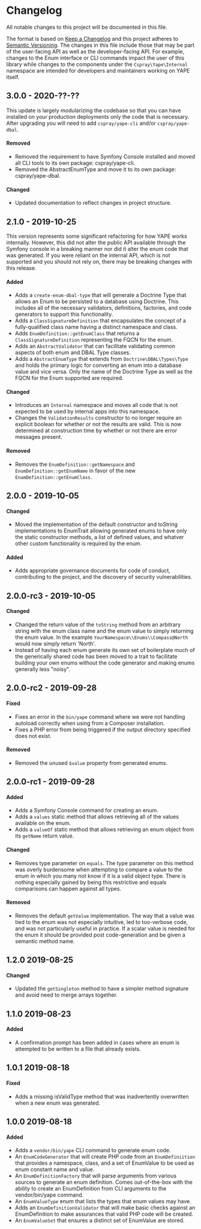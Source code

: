 # Changelog

All notable changes to this project will be documented in this file.

The format is based on [Keep a Changelog] and this project adheres to [Semantic Versioning]. The changes in this file 
include those that may be part of the user-facing API as well as the developer-facing API. For example, changes to the 
Enum interface or CLI commands impact the user of this library while changes to the components under the `Cspray\Yape\Internal` 
namespace are intended for developers and maintainers working on YAPE itself.

## 3.0.0 - 2020-??-??

This update is largely modularizing the codebase so that you can have installed on your production deployments only the
code that is necessary. After upgrading you will need to add `cspray/yape-cli` and/or `cspray/yape-dbal`. 

#### Removed

- Removed the requirement to have Symfony Console installed and moved all CLI tools to its own package: cspray/yape-cli.
- Removed the AbstractEnumType and move it to its own package: cspray/yape-dbal.

#### Changed

- Updated documentation to reflect changes in project structure.

## 2.1.0 - 2019-10-25

This version represents some significant refactoring for how YAPE works internally. However, this did not alter the 
public API available through the Symfony console in a breaking manner nor did it alter the enum code that was generated. 
If you were reliant on the internal API, which is not supported and you should not rely on, there may be breaking changes 
with this release.

#### Added

- Adds a `create-enum-dbal-type` that will generate a Doctrine Type that allows an Enum to be persisted to a database 
using Doctrine. This includes all of the necessary validators, definitions, factories, and code generators to support 
this functionality.
- Adds a `ClassSignatureDefinition` that encapsulates the concept of a fully-qualified class name having a distinct 
namespace and class.
- Adds `EnumDefinition::getEnumClass` that returns a `ClassSignatureDefinition` representing the FQCN for the enum.
- Adds an `AbstractValidator` that can facilitate validating common aspects of both enum and DBAL Type classes.
- Adds a `AbstractEnumType` that extends from `Doctrine\DBAL\Types\Type` and holds the primary logic for converting 
an enum into a database value and vice versa. Only the name of the Doctrine Type as well as the FQCN for the Enum 
supported are required.

#### Changed

- Introduces an `Internal` namespace and moves all code that is not expected to be used by internal apps into this namespace.
- Changes the `ValidationResults` constructor to no longer require an explicit boolean for whether or not the results are
valid. This is now determined at construction time by whether or not there are error messages present.

#### Removed

- Removes the `EnumDefinition::getNamespace` and `EnumDefinition::getEnumName` in favor of the new `EnumDefinition::getEnumClass`.

## 2.0.0 - 2019-10-05

#### Changed

- Moved the implementation of the default constructor and toString implementations to EnumTrait allowing generated 
enums to have only the static constructor methods, a list of defined values, and whatver other custom functionality is 
required by the enum.

#### Added

- Adds appropriate governance documents for code of conduct, contributing to the project, and the discovery of security vulnerabilities.

## 2.0.0-rc3 - 2019-10-05

#### Changed

- Changed the return value of the `toString` method from an arbitrary string with the enum class name and 
the enum value to simply returning the enum value. In the example `YourNamespace\\Enums\\Compass@North` would 
now simply return 'North'.
- Instead of having each enum generate its own set of boilerplate much of the generically shared code has 
been moved to a trait to facilitate building your own enums without the code generator and making enums 
generally less "noisy".

## 2.0.0-rc2 - 2019-09-28

#### Fixed

- Fixes an error in the `bin/yape` command where we were not handling autoload correctly when using from a 
Composer installation.
- Fixes a PHP error from being triggered if the output directory specified does not exist.

#### Removed

- Removed the unused `$value` property from generated enums.

## 2.0.0-rc1 - 2019-09-28

#### Added

- Adds a Symfony Console command for creating an enum.
- Adds a `values` static method that allows retrieving all of the values available on the enum.
- Adds a `valueOf` static method that allows retrieving an enum object from its `getName` return value.

#### Changed

- Removes type parameter on `equals`. The type parameter on this method was overly burdensome when attempting 
to compare a value to the enum in which you many not know if it is a valid object type. There is nothing 
especially gained by being this restrictive and equals comparisons can happen against all types.

#### Removed

- Removes the default `getValue` implementation. The way that a value was tied to the enum was not especially 
intuitive, led to too-verbose code, and was not particularly useful in practice. If a scalar value is needed 
for the enum it should be provided post code-generation and be given a semantic method name.

## 1.2.0 2019-08-25

#### Changed

- Updated the `getSingleton` method to have a simpler method signature and avoid need to 
merge arrays together.

## 1.1.0 2019-08-23

#### Added

- A confirmation prompt has been added in cases where an enum is attempted to be written to a file 
that already exists.

## 1.0.1 2019-08-18

#### Fixed

- Adds a missing isValidType method that was inadvertently overwritten when a new enum was generated.

## 1.0.0 2019-08-18

#### Added

- Adds a `vendor/bin/yape` CLI command to generate enum code.
- An `EnumCodeGenerator` that will create PHP code from an `EnumDefiniition` that provides a namespace, 
class, and a set of EnumValue to be used as enum constant name and value.
- An `EnumDefinitionFactory` that will parse arguments from various sources to generate an enum definition.
Comes out-of-the-box with the ability to create an EnumDefinition from CLI arguments to the vendor/bin/yape 
command.
- An `EnumValueType` enum that lists the types that enum values may have.
- Adds an `EnumDefinitionValidator` that will make basic checks against an EnumDefinition to make assurances
that valid PHP code will be created.
- An `EnumValueSet` that ensures a distinct set of EnumValue are stored.

[Keep a Changelog]: https://keepachangelog.com/en/1.0.0/
[Semantic Versioning]: https://semver.org/spec/v2.0.0.html

